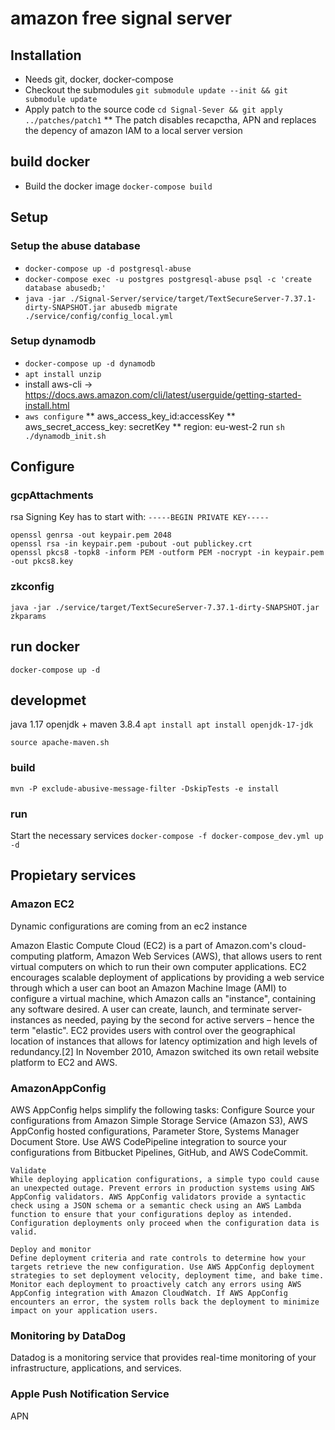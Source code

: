 # amazon free signal server


## Installation
* Needs git, docker, docker-compose
* Checkout the submodules `git submodule update --init && git submodule update`
* Apply patch to the source code `cd Signal-Sever && git apply ../patches/patch1`
** The patch disables recapctha, APN and replaces the depency of amazon IAM to a local server version

## build docker
* Build the docker image `docker-compose build`

## Setup


### Setup the abuse database
* `docker-compose up -d postgresql-abuse`
* `docker-compose exec -u postgres postgresql-abuse psql -c 'create database abusedb;'`
* `java -jar ./Signal-Server/service/target/TextSecureServer-7.37.1-dirty-SNAPSHOT.jar abusedb migrate ./service/config/config_local.yml`

### Setup dynamodb
* `docker-compose up -d dynamodb`
* `apt install unzip`
* install aws-cli -> https://docs.aws.amazon.com/cli/latest/userguide/getting-started-install.html
* `aws configure`
** aws_access_key_id:accessKey
** aws_secret_access_key: secretKey
** region: eu-west-2
run `sh ./dynamodb_init.sh`

## Configure

### gcpAttachments
rsa Signing Key has to start with:
`-----BEGIN PRIVATE KEY-----`

```
openssl genrsa -out keypair.pem 2048
openssl rsa -in keypair.pem -pubout -out publickey.crt
openssl pkcs8 -topk8 -inform PEM -outform PEM -nocrypt -in keypair.pem -out pkcs8.key
```

### zkconfig
 `java -jar ./service/target/TextSecureServer-7.37.1-dirty-SNAPSHOT.jar zkparams`

## run docker

`docker-compose up -d`

## developmet

java 1.17 openjdk + maven 3.8.4
`apt install apt install openjdk-17-jdk`

`source apache-maven.sh`

### build 

`mvn -P exclude-abusive-message-filter -DskipTests -e install`

### run
Start the necessary services `docker-compose -f docker-compose_dev.yml up -d`


## Propietary services

### Amazon EC2
Dynamic configurations are coming from an ec2 instance

Amazon Elastic Compute Cloud (EC2) is a part of Amazon.com's cloud-computing platform, Amazon Web Services (AWS), that allows users to rent virtual computers on which to run their own computer applications. EC2 encourages scalable deployment of applications by providing a web service through which a user can boot an Amazon Machine Image (AMI) to configure a virtual machine, which Amazon calls an "instance", containing any software desired. A user can create, launch, and terminate server-instances as needed, paying by the second for active servers – hence the term "elastic". EC2 provides users with control over the geographical location of instances that allows for latency optimization and high levels of redundancy.[2] In November 2010, Amazon switched its own retail website platform to EC2 and AWS.

### AmazonAppConfig
AWS AppConfig helps simplify the following tasks:
    Configure
    Source your configurations from Amazon Simple Storage Service (Amazon S3), AWS AppConfig hosted configurations, Parameter Store, Systems Manager Document Store. Use AWS CodePipeline integration to source your configurations from Bitbucket Pipelines, GitHub, and AWS CodeCommit.

    Validate
    While deploying application configurations, a simple typo could cause an unexpected outage. Prevent errors in production systems using AWS AppConfig validators. AWS AppConfig validators provide a syntactic check using a JSON schema or a semantic check using an AWS Lambda function to ensure that your configurations deploy as intended. Configuration deployments only proceed when the configuration data is valid.

    Deploy and monitor
    Define deployment criteria and rate controls to determine how your targets retrieve the new configuration. Use AWS AppConfig deployment strategies to set deployment velocity, deployment time, and bake time. Monitor each deployment to proactively catch any errors using AWS AppConfig integration with Amazon CloudWatch. If AWS AppConfig encounters an error, the system rolls back the deployment to minimize impact on your application users.



### Monitoring by DataDog
Datadog is a monitoring service that provides real-time monitoring of your infrastructure, applications, and services.


### Apple Push Notification Service
APN
